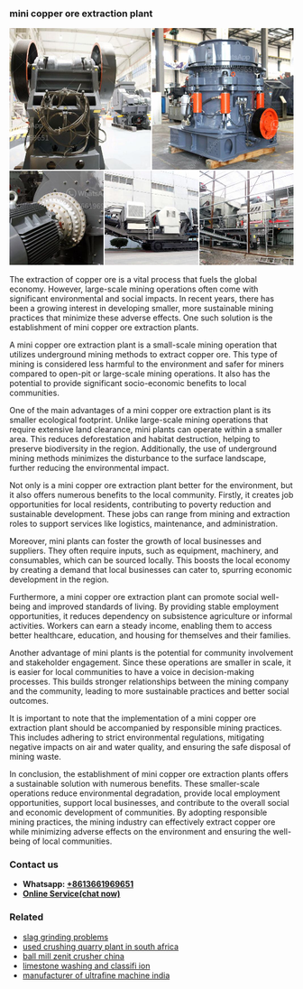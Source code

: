 <h3>mini copper ore extraction plant</h3><img src='1703042227.jpg' alt=''><p>The extraction of copper ore is a vital process that fuels the global economy. However, large-scale mining operations often come with significant environmental and social impacts. In recent years, there has been a growing interest in developing smaller, more sustainable mining practices that minimize these adverse effects. One such solution is the establishment of mini copper ore extraction plants.</p><p>A mini copper ore extraction plant is a small-scale mining operation that utilizes underground mining methods to extract copper ore. This type of mining is considered less harmful to the environment and safer for miners compared to open-pit or large-scale mining operations. It also has the potential to provide significant socio-economic benefits to local communities.</p><p>One of the main advantages of a mini copper ore extraction plant is its smaller ecological footprint. Unlike large-scale mining operations that require extensive land clearance, mini plants can operate within a smaller area. This reduces deforestation and habitat destruction, helping to preserve biodiversity in the region. Additionally, the use of underground mining methods minimizes the disturbance to the surface landscape, further reducing the environmental impact.</p><p>Not only is a mini copper ore extraction plant better for the environment, but it also offers numerous benefits to the local community. Firstly, it creates job opportunities for local residents, contributing to poverty reduction and sustainable development. These jobs can range from mining and extraction roles to support services like logistics, maintenance, and administration.</p><p>Moreover, mini plants can foster the growth of local businesses and suppliers. They often require inputs, such as equipment, machinery, and consumables, which can be sourced locally. This boosts the local economy by creating a demand that local businesses can cater to, spurring economic development in the region.</p><p>Furthermore, a mini copper ore extraction plant can promote social well-being and improved standards of living. By providing stable employment opportunities, it reduces dependency on subsistence agriculture or informal activities. Workers can earn a steady income, enabling them to access better healthcare, education, and housing for themselves and their families.</p><p>Another advantage of mini plants is the potential for community involvement and stakeholder engagement. Since these operations are smaller in scale, it is easier for local communities to have a voice in decision-making processes. This builds stronger relationships between the mining company and the community, leading to more sustainable practices and better social outcomes.</p><p>It is important to note that the implementation of a mini copper ore extraction plant should be accompanied by responsible mining practices. This includes adhering to strict environmental regulations, mitigating negative impacts on air and water quality, and ensuring the safe disposal of mining waste.</p><p>In conclusion, the establishment of mini copper ore extraction plants offers a sustainable solution with numerous benefits. These smaller-scale operations reduce environmental degradation, provide local employment opportunities, support local businesses, and contribute to the overall social and economic development of communities. By adopting responsible mining practices, the mining industry can effectively extract copper ore while minimizing adverse effects on the environment and ensuring the well-being of local communities.</p><h3>Contact us</h3><ul><li><strong>Whatsapp:&nbsp;<a href="https://wa.me/8613661969651">+8613661969651</a></strong></li><li><a href="https://swt.shibang-china.com/?git&amp;zhl&amp;mini copper ore extraction plant"><strong>Online Service(chat now)</strong></a></li></ul><h3>Related</h3><ul><li><a href='slag grinding problems.md'>slag grinding problems</a></li><li><a href='used crushing quarry plant in south africa.md'>used crushing quarry plant in south africa</a></li><li><a href='ball mill zenit crusher china.md'>ball mill zenit crusher china</a></li><li><a href='limestone washing and classifi ion.md'>limestone washing and classifi ion</a></li><li><a href='manufacturer of ultrafine machine india.md'>manufacturer of ultrafine machine india</a></li></ul>